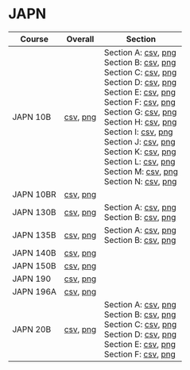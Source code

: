 # JAPN

| Course | Overall | Section |
| ------ | ------- | ------- |
| JAPN 10B | [csv](https://github.com/UCSD-Historical-Enrollment-Data/2024Winter/blob/main/overall/JAPN%2010B.csv), [png](https://raw.githubusercontent.com/UCSD-Historical-Enrollment-Data/2024Winter/main/plot_overall/JAPN%2010B.png) | Section A: [csv](https://github.com/UCSD-Historical-Enrollment-Data/2024Winter/blob/main/section/JAPN%2010B_A.csv), [png](https://raw.githubusercontent.com/UCSD-Historical-Enrollment-Data/2024Winter/main/plot_section/JAPN%2010B_A.png)<br>Section B: [csv](https://github.com/UCSD-Historical-Enrollment-Data/2024Winter/blob/main/section/JAPN%2010B_B.csv), [png](https://raw.githubusercontent.com/UCSD-Historical-Enrollment-Data/2024Winter/main/plot_section/JAPN%2010B_B.png)<br>Section C: [csv](https://github.com/UCSD-Historical-Enrollment-Data/2024Winter/blob/main/section/JAPN%2010B_C.csv), [png](https://raw.githubusercontent.com/UCSD-Historical-Enrollment-Data/2024Winter/main/plot_section/JAPN%2010B_C.png)<br>Section D: [csv](https://github.com/UCSD-Historical-Enrollment-Data/2024Winter/blob/main/section/JAPN%2010B_D.csv), [png](https://raw.githubusercontent.com/UCSD-Historical-Enrollment-Data/2024Winter/main/plot_section/JAPN%2010B_D.png)<br>Section E: [csv](https://github.com/UCSD-Historical-Enrollment-Data/2024Winter/blob/main/section/JAPN%2010B_E.csv), [png](https://raw.githubusercontent.com/UCSD-Historical-Enrollment-Data/2024Winter/main/plot_section/JAPN%2010B_E.png)<br>Section F: [csv](https://github.com/UCSD-Historical-Enrollment-Data/2024Winter/blob/main/section/JAPN%2010B_F.csv), [png](https://raw.githubusercontent.com/UCSD-Historical-Enrollment-Data/2024Winter/main/plot_section/JAPN%2010B_F.png)<br>Section G: [csv](https://github.com/UCSD-Historical-Enrollment-Data/2024Winter/blob/main/section/JAPN%2010B_G.csv), [png](https://raw.githubusercontent.com/UCSD-Historical-Enrollment-Data/2024Winter/main/plot_section/JAPN%2010B_G.png)<br>Section H: [csv](https://github.com/UCSD-Historical-Enrollment-Data/2024Winter/blob/main/section/JAPN%2010B_H.csv), [png](https://raw.githubusercontent.com/UCSD-Historical-Enrollment-Data/2024Winter/main/plot_section/JAPN%2010B_H.png)<br>Section I: [csv](https://github.com/UCSD-Historical-Enrollment-Data/2024Winter/blob/main/section/JAPN%2010B_I.csv), [png](https://raw.githubusercontent.com/UCSD-Historical-Enrollment-Data/2024Winter/main/plot_section/JAPN%2010B_I.png)<br>Section J: [csv](https://github.com/UCSD-Historical-Enrollment-Data/2024Winter/blob/main/section/JAPN%2010B_J.csv), [png](https://raw.githubusercontent.com/UCSD-Historical-Enrollment-Data/2024Winter/main/plot_section/JAPN%2010B_J.png)<br>Section K: [csv](https://github.com/UCSD-Historical-Enrollment-Data/2024Winter/blob/main/section/JAPN%2010B_K.csv), [png](https://raw.githubusercontent.com/UCSD-Historical-Enrollment-Data/2024Winter/main/plot_section/JAPN%2010B_K.png)<br>Section L: [csv](https://github.com/UCSD-Historical-Enrollment-Data/2024Winter/blob/main/section/JAPN%2010B_L.csv), [png](https://raw.githubusercontent.com/UCSD-Historical-Enrollment-Data/2024Winter/main/plot_section/JAPN%2010B_L.png)<br>Section M: [csv](https://github.com/UCSD-Historical-Enrollment-Data/2024Winter/blob/main/section/JAPN%2010B_M.csv), [png](https://raw.githubusercontent.com/UCSD-Historical-Enrollment-Data/2024Winter/main/plot_section/JAPN%2010B_M.png)<br>Section N: [csv](https://github.com/UCSD-Historical-Enrollment-Data/2024Winter/blob/main/section/JAPN%2010B_N.csv), [png](https://raw.githubusercontent.com/UCSD-Historical-Enrollment-Data/2024Winter/main/plot_section/JAPN%2010B_N.png) |
| JAPN 10BR | [csv](https://github.com/UCSD-Historical-Enrollment-Data/2024Winter/blob/main/overall/JAPN%2010BR.csv), [png](https://raw.githubusercontent.com/UCSD-Historical-Enrollment-Data/2024Winter/main/plot_overall/JAPN%2010BR.png) |  |
| JAPN 130B | [csv](https://github.com/UCSD-Historical-Enrollment-Data/2024Winter/blob/main/overall/JAPN%20130B.csv), [png](https://raw.githubusercontent.com/UCSD-Historical-Enrollment-Data/2024Winter/main/plot_overall/JAPN%20130B.png) | Section A: [csv](https://github.com/UCSD-Historical-Enrollment-Data/2024Winter/blob/main/section/JAPN%20130B_A.csv), [png](https://raw.githubusercontent.com/UCSD-Historical-Enrollment-Data/2024Winter/main/plot_section/JAPN%20130B_A.png)<br>Section B: [csv](https://github.com/UCSD-Historical-Enrollment-Data/2024Winter/blob/main/section/JAPN%20130B_B.csv), [png](https://raw.githubusercontent.com/UCSD-Historical-Enrollment-Data/2024Winter/main/plot_section/JAPN%20130B_B.png) |
| JAPN 135B | [csv](https://github.com/UCSD-Historical-Enrollment-Data/2024Winter/blob/main/overall/JAPN%20135B.csv), [png](https://raw.githubusercontent.com/UCSD-Historical-Enrollment-Data/2024Winter/main/plot_overall/JAPN%20135B.png) | Section A: [csv](https://github.com/UCSD-Historical-Enrollment-Data/2024Winter/blob/main/section/JAPN%20135B_A.csv), [png](https://raw.githubusercontent.com/UCSD-Historical-Enrollment-Data/2024Winter/main/plot_section/JAPN%20135B_A.png)<br>Section B: [csv](https://github.com/UCSD-Historical-Enrollment-Data/2024Winter/blob/main/section/JAPN%20135B_B.csv), [png](https://raw.githubusercontent.com/UCSD-Historical-Enrollment-Data/2024Winter/main/plot_section/JAPN%20135B_B.png) |
| JAPN 140B | [csv](https://github.com/UCSD-Historical-Enrollment-Data/2024Winter/blob/main/overall/JAPN%20140B.csv), [png](https://raw.githubusercontent.com/UCSD-Historical-Enrollment-Data/2024Winter/main/plot_overall/JAPN%20140B.png) |  |
| JAPN 150B | [csv](https://github.com/UCSD-Historical-Enrollment-Data/2024Winter/blob/main/overall/JAPN%20150B.csv), [png](https://raw.githubusercontent.com/UCSD-Historical-Enrollment-Data/2024Winter/main/plot_overall/JAPN%20150B.png) |  |
| JAPN 190 | [csv](https://github.com/UCSD-Historical-Enrollment-Data/2024Winter/blob/main/overall/JAPN%20190.csv), [png](https://raw.githubusercontent.com/UCSD-Historical-Enrollment-Data/2024Winter/main/plot_overall/JAPN%20190.png) |  |
| JAPN 196A | [csv](https://github.com/UCSD-Historical-Enrollment-Data/2024Winter/blob/main/overall/JAPN%20196A.csv), [png](https://raw.githubusercontent.com/UCSD-Historical-Enrollment-Data/2024Winter/main/plot_overall/JAPN%20196A.png) |  |
| JAPN 20B | [csv](https://github.com/UCSD-Historical-Enrollment-Data/2024Winter/blob/main/overall/JAPN%2020B.csv), [png](https://raw.githubusercontent.com/UCSD-Historical-Enrollment-Data/2024Winter/main/plot_overall/JAPN%2020B.png) | Section A: [csv](https://github.com/UCSD-Historical-Enrollment-Data/2024Winter/blob/main/section/JAPN%2020B_A.csv), [png](https://raw.githubusercontent.com/UCSD-Historical-Enrollment-Data/2024Winter/main/plot_section/JAPN%2020B_A.png)<br>Section B: [csv](https://github.com/UCSD-Historical-Enrollment-Data/2024Winter/blob/main/section/JAPN%2020B_B.csv), [png](https://raw.githubusercontent.com/UCSD-Historical-Enrollment-Data/2024Winter/main/plot_section/JAPN%2020B_B.png)<br>Section C: [csv](https://github.com/UCSD-Historical-Enrollment-Data/2024Winter/blob/main/section/JAPN%2020B_C.csv), [png](https://raw.githubusercontent.com/UCSD-Historical-Enrollment-Data/2024Winter/main/plot_section/JAPN%2020B_C.png)<br>Section D: [csv](https://github.com/UCSD-Historical-Enrollment-Data/2024Winter/blob/main/section/JAPN%2020B_D.csv), [png](https://raw.githubusercontent.com/UCSD-Historical-Enrollment-Data/2024Winter/main/plot_section/JAPN%2020B_D.png)<br>Section E: [csv](https://github.com/UCSD-Historical-Enrollment-Data/2024Winter/blob/main/section/JAPN%2020B_E.csv), [png](https://raw.githubusercontent.com/UCSD-Historical-Enrollment-Data/2024Winter/main/plot_section/JAPN%2020B_E.png)<br>Section F: [csv](https://github.com/UCSD-Historical-Enrollment-Data/2024Winter/blob/main/section/JAPN%2020B_F.csv), [png](https://raw.githubusercontent.com/UCSD-Historical-Enrollment-Data/2024Winter/main/plot_section/JAPN%2020B_F.png) |
